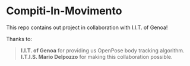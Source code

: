 # Compiti-In-Movimento
This repo contains out project in collaboration with I.I.T. of Genoa!

Thanks to:
>__I.I.T. of Genoa__ for providing us OpenPose body tracking algorithm.
>__I.T.I.S. Mario Delpozzo__ for making this collaboration possible.
